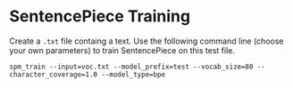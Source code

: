 # SentencePiece Training

Create a `.txt` file containg a text. Use the following command line (choose your own parameters) to train SentencePiece on this test file.

`spm_train --input=voc.txt --model_prefix=test --vocab_size=80 --character_coverage=1.0 --model_type=bpe`
